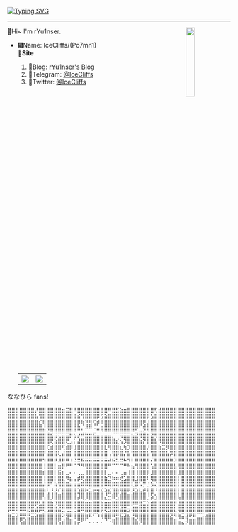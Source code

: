 [![Typing SVG](https://readme-typing-svg.herokuapp.com?font=&size=35&duration=3000&color=1A8FF7&background=FF000000&center=true&vCenter=true&width=1192&lines=%40%E4%BA%BA%E3%81%AF%E6%A2%A6%E3%82%92%E6%8C%81%E3%81%A3%E3%81%A6%E3%81%AA%E3%81%91%E3%82%8C%E3%81%B0%E3%80%81%E5%A1%A9%E9%B1%BC%E3%81%A8%E3%81%AF%E4%BD%95%E3%81%8C%E8%BF%9D%E3%81%86%EF%BC%81)](https://git.io/typing-svg)
<hr>
👋Hi~ I'm rYu1nser.
<img src="http://bfs.iloli.moe/logo.png" align="right" width="20%">
<div>
<ul>
<li>🎆Name: IceCliffs/(Po7mn1)</li>
<b>🔗Site</b>
<ol>
  <li>🥰Blog: <a href="https://rce.iloli.moe">rYu1nser's Blog</a></li>
  <li>🛫Telegram: <a href="https://t.me/icecliffs">@IceCliffs</a></li>
  <li>🌵Twitter: <a href="https://twitter.com/icecliffs">@IceCliffs</a></li>
</ol>
<table>
  <tr>
    <th>
      <img src="https://github-profile-summary-cards.vercel.app/api/cards/profile-details?username=icecliffs&theme=monokai" />
    </th>
<!--   </tr> -->
<!--   <tr> -->
    <th><a href="https://github.com/icecliffs">
      <img src="https://github-readme-stats.vercel.app/api?username=icecliffs&show_icons=true&hide_border=false&count_private=true&include_all_commits=true" />
    </a></th>
<!--     <th><a href="https://github.com/icecliffs"> -->
<!--       <img src="https://github-readme-stats.vercel.app/api/top-langs/?username=icecliffs&layout=compact&langs_count=6" /> -->
<!--     </a></th> -->
  </tr>
</table>
</div>

ななひら fans!
```
⣿⣿⣿⣿⣿⣿⣿⡼⣿⣿⣿⣿⣿⣿⣶⣭⣟⠿⣿⣿⣿⣿⣿⣿⣿⣿⠿⣛⣫⣵⣶⣿⣿⣿⣿⣿⣿⣿⢏⣾⣿⣿⣿⣿⣿⣿⣿⣿⣿⣿⣿⣿⣿⣿
⣿⣿⣿⣿⣿⣿⣿⣧⢻⣿⣿⣿⣿⣿⣿⣿⣿⣿⣮⢻⣿⣿⣿⡿⣫⣵⣿⣿⣿⣿⣿⣿⣿⣿⣿⣿⡿⣣⣿⣿⣿⣿⣿⣿⣿⣿⣿⣿⣿⣿⣿⣿⣿⣿
⣿⣿⣿⣿⣿⣿⣿⣿⣎⢿⣿⣿⣿⣿⣿⣿⣿⣿⡿⢷⢙⣻⢫⡾⠿⣿⣿⣿⣿⣿⣿⣿⣿⣿⣿⢟⣼⣿⣿⣿⣿⣿⣿⣿⣿⣿⣿⣿⣿⣿⣿⣿⣿⣿
⣿⣿⣿⣿⣿⣿⣿⣿⣿⣮⡻⣿⣿⣿⣿⣿⣿⣿⠿⠆⠚⠛⠐⠶⢿⣿⣿⣿⣿⣿⣿⣿⣿⠟⣁⡻⢿⣿⣿⣿⣿⣿⣿⣿⣿⣿⣿⣿⣿⣿⣿⣿⣿⣿
⣿⣿⣿⣿⣿⣿⣿⣿⣿⣿⣿⣮⣭⢍⣭⣭⡷⣢⡴⠾⣓⣒⣯⣤⣤⣤⣤⡈⠉⢭⣭⣭⣦⣝⢿⣿⣶⣝⢿⣿⣿⣿⣿⣿⣿⣿⣿⣿⣿⣿⣿⣿⣿⣿
⣿⣿⣿⣿⣿⣿⣿⣿⣿⣿⣿⢟⣵⣿⣿⢟⣠⡅⣼⣿⣿⣿⣿⣿⣿⣿⣿⣿⣎⢢⡹⣿⣿⣿⣷⡝⣿⣿⣧⠻⣿⣿⣿⣿⣿⣿⣿⣿⣿⣿⣿⣿⣿⣿
⣿⣿⣿⣿⣿⣿⣿⣿⣿⣿⢏⣾⣿⣿⢋⣾⡿⣸⣿⣿⣿⣿⣿⣿⣿⣇⢻⣿⣿⣆⢳⡹⣿⣿⣿⣿⡜⣿⣿⣷⣭⡻⣿⣿⣿⣿⣿⣿⣿⣿⣿⣿⣿⣿
⣿⣿⣿⣿⣿⣿⣿⣿⣿⡟⣾⣿⣿⢇⣾⣿⡇⣿⣿⣿⣿⣿⣿⣿⣿⣿⢠⢻⡿⣿⡌⣷⢹⣿⣿⣿⣷⢹⣿⣿⣿⣷⡽⣿⣿⣿⣿⣿⣿⣿⣿⣿⣿⣿
⣿⣿⣿⣿⣿⣿⣿⣿⣿⢳⣿⣿⡿⣸⡿⠿⢰⣙⣛⣯⣭⣭⣭⣭⣭⣭⣼⣮⣃⣛⠧⢻⡇⣿⣿⣿⣿⡌⣿⣿⣿⣿⣷⡹⣿⣿⣿⣿⣿⣿⣿⣿⣿⣿
⣿⣿⣿⣿⣿⣿⣿⣿⣿⢸⣿⣿⡇⣶⡿⠟⠛⠉⠙⠻⢿⣿⣿⣿⣿⣿⠛⠉⠉⠉⠛⠷⣦⢻⣿⣿⣿⢡⣿⣿⣿⣿⣿⣧⢿⣿⣿⣿⣿⣿⣿⣿⣿⣿
⣿⣿⣿⣿⣿⣿⣿⣿⣿⣾⣿⣿⡇⣯⡆⣀⠄⠄⢀⣀⢸⣿⣿⣿⣿⡇⣀⠄⠄⢀⣤⢸⣿⢸⣿⣿⡿⣸⣿⣿⣿⣿⣿⣿⣸⣿⣿⣿⣿⣿⣿⣿⣿⣿
⣿⣿⣿⣿⣿⣿⣿⣿⣿⢸⣿⣿⡇⣿⣇⠻⣦⣤⡾⢟⣼⣿⣿⣿⣿⣷⣙⠷⠶⢞⣡⣿⣿⣸⣿⣿⠇⢿⣿⣿⣿⣿⣿⣿⡇⣿⣿⣿⣿⣿⣿⣿⣿⣿
⣿⣿⣿⣿⣿⣿⣿⣿⣿⡼⡿⠃⢷⢻⣿⣿⣶⣶⣶⠿⠿⣿⣿⣿⣿⠿⢿⡿⢿⣿⣿⣿⢇⡿⠡⡛⣘⡳⢌⣿⣿⣿⣿⣿⡇⣿⣿⣿⣿⣿⣿⣿⣿⣿
⣿⣿⣿⣿⣿⣿⣿⣿⣿⡷⢃⢘⣜⠎⣿⣿⣿⣿⣱⣿⢗⣥⣖⣲⣮⢵⣮⢹⣷⢻⣿⠟⢜⣵⣧⣞⢿⣿⠘⣾⣿⣿⣿⣿⡇⣿⣿⣿⣿⣿⣿⣿⣿⣿
⣿⣿⣿⣿⣿⣿⣿⣿⣿⢣⣿⡸⣿⣿⣿⣿⣿⣿⡼⢿⡸⣿⣿⣿⣿⣌⣒⠿⣣⣿⣿⣿⣿⣿⣿⣿⣘⡵⣱⣿⣿⣿⣿⣿⢧⣿⣿⣿⣿⣿⣿⣿⣿⣿
⣿⣿⣿⣿⣿⣿⣿⡿⣣⣿⣿⣷⡹⣿⣿⣿⣿⣿⣿⣿⣶⣶⣿⣿⣷⣶⣶⣿⣿⣿⣿⣿⡿⠿⣻⣭⣵⣾⣿⣿⣿⣿⣿⡟⣼⣿⣿⣿⣿⣿⣿⣿⣿⣿
⡿⠿⠿⠿⠿⣟⣯⣾⡿⢟⣫⣿⣿⣮⣛⢛⣛⣛⣿⠿⣿⣿⣿⣿⡿⢟⣻⣭⣽⣾⣭⣲⢾⣿⣿⣿⣿⣿⣿⣿⣿⣿⣿⣇⢿⣿⣿⣿⣿⣿⣿⣿⣿⣿
⣷⣭⣽⣛⡛⣛⣭⣵⣶⣿⣿⣿⣿⣿⠕⣻⠿⣿⣿⣿⣷⠯⠋⠱⢾⣿⣿⠿⣛⣯⣽⣦⣘⢿⣿⣿⣿⣿⣿⣿⣿⣿⣝⠻⢷⣭⣽⠟⠿⣉⣩⣴⣿⣿
⣿⣿⣿⢫⣾⣿⣿⣿⣿⣿⣿⣿⣿⢫⣾⣿⣿⣶⡭⠋⠁⠄⠄⠄⠄⠈⠐⢿⣿⣿⣿⣿⣿⣷⡹⣿⣿⣿⣿⣿⣿⣿⣿⣿⣶⣄⡺⣿⣿⣿⣿⣿⣿⣿
```
